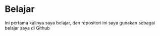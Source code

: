 # Belajar
Ini pertama kalinya saya belajar, dan repositori ini saya gunakan sebagai belajar saya di Github 
